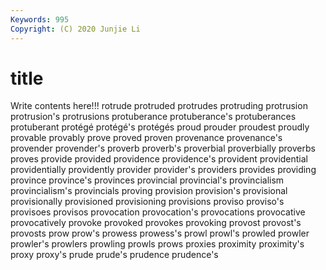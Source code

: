 ```yaml
---
Keywords: 995
Copyright: (C) 2020 Junjie Li
---
```


# title

Write contents here!!!
rotrude 
protruded 
protrudes 
protruding 
protrusion 
protrusion's 
protrusions 
protuberance 
protuberance's 
protuberances
protuberant 
protégé 
protégé's 
protégés 
proud 
prouder 
proudest 
proudly 
provable 
provably
prove 
proved 
proven 
provenance 
provenance's 
provender 
provender's 
proverb 
proverb's 
proverbial
proverbially 
proverbs 
proves 
provide 
provided 
providence 
providence's 
provident 
providential 
providentially
providently 
provider 
provider's 
providers 
provides 
providing 
province 
province's 
provinces 
provincial
provincial's 
provincialism 
provincialism's 
provincials 
proving 
provision 
provision's 
provisional 
provisionally 
provisioned
provisioning 
provisions 
proviso 
proviso's 
provisoes 
provisos 
provocation 
provocation's 
provocations 
provocative
provocatively 
provoke 
provoked 
provokes 
provoking 
provost 
provost's 
provosts 
prow 
prow's
prowess 
prowess's 
prowl 
prowl's 
prowled 
prowler 
prowler's 
prowlers 
prowling 
prowls
prows 
proxies 
proximity 
proximity's 
proxy 
proxy's 
prude 
prude's 
prudence 
prudence's

